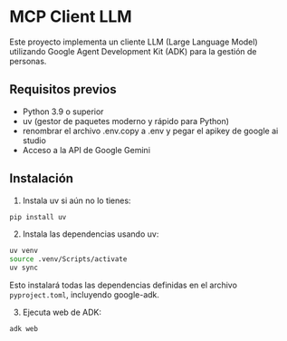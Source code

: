 # MCP Client LLM

Este proyecto implementa un cliente LLM (Large Language Model) utilizando Google Agent Development Kit (ADK) para la gestión de personas.

## Requisitos previos

- Python 3.9 o superior
- uv (gestor de paquetes moderno y rápido para Python)
- renombrar el archivo .env.copy a .env y pegar el apikey de google ai studio
- Acceso a la API de Google Gemini

## Instalación

1. Instala uv si aún no lo tienes:

```bash
pip install uv
```

2. Instala las dependencias usando uv:

```bash
uv venv
source .venv/Scripts/activate
uv sync

```

Esto instalará todas las dependencias definidas en el archivo `pyproject.toml`, incluyendo google-adk.

3. Ejecuta web de ADK:

```bash
adk web
```
